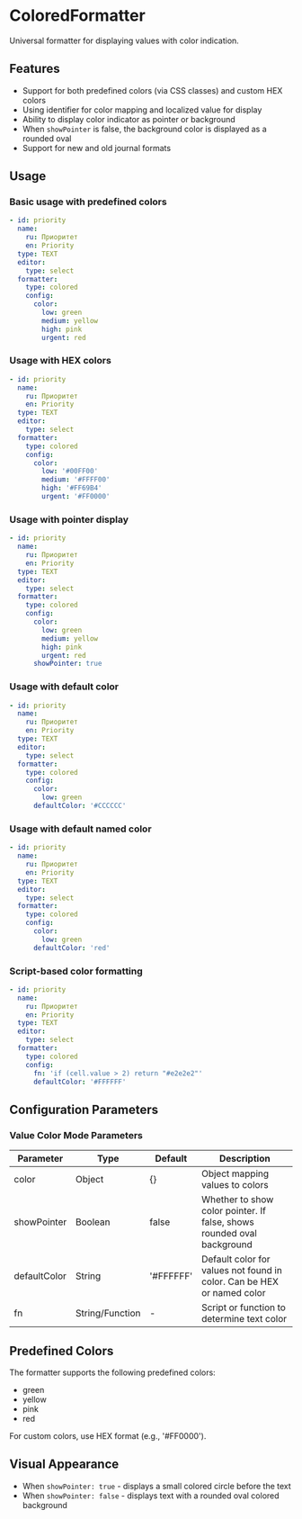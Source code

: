 # ColoredFormatter

Universal formatter for displaying values with color indication.

## Features

- Support for both predefined colors (via CSS classes) and custom HEX colors
- Using identifier for color mapping and localized value for display
- Ability to display color indicator as pointer or background
- When `showPointer` is false, the background color is displayed as a rounded oval
- Support for new and old journal formats

## Usage

### Basic usage with predefined colors

```yaml
- id: priority
  name:
    ru: Приоритет
    en: Priority
  type: TEXT
  editor:
    type: select
  formatter:
    type: colored
    config:
      color:
        low: green
        medium: yellow
        high: pink
        urgent: red
```

### Usage with HEX colors

```yaml
- id: priority
  name:
    ru: Приоритет
    en: Priority
  type: TEXT
  editor:
    type: select
  formatter:
    type: colored
    config:
      color:
        low: '#00FF00'
        medium: '#FFFF00'
        high: '#FF69B4'
        urgent: '#FF0000'
```

### Usage with pointer display

```yaml
- id: priority
  name:
    ru: Приоритет
    en: Priority
  type: TEXT
  editor:
    type: select
  formatter:
    type: colored
    config:
      color:
        low: green
        medium: yellow
        high: pink
        urgent: red
      showPointer: true
```

### Usage with default color

```yaml
- id: priority
  name:
    ru: Приоритет
    en: Priority
  type: TEXT
  editor:
    type: select
  formatter:
    type: colored
    config:
      color:
        low: green
      defaultColor: '#CCCCCC'
```

### Usage with default named color

```yaml
- id: priority
  name:
    ru: Приоритет
    en: Priority
  type: TEXT
  editor:
    type: select
  formatter:
    type: colored
    config:
      color:
        low: green
      defaultColor: 'red'
```

### Script-based color formatting

```yaml
- id: priority
  name:
    ru: Приоритет
    en: Priority
  type: TEXT
  editor:
    type: select
  formatter:
    type: colored
    config:
      fn: 'if (cell.value > 2) return "#e2e2e2"'
      defaultColor: '#FFFFFF'
```

## Configuration Parameters

### Value Color Mode Parameters

| Parameter    | Type            | Default   | Description                                                            |
| ------------ | --------------- | --------- | ---------------------------------------------------------------------- |
| color        | Object          | {}        | Object mapping values to colors                                        |
| showPointer  | Boolean         | false     | Whether to show color pointer. If false, shows rounded oval background |
| defaultColor | String          | '#FFFFFF' | Default color for values not found in color. Can be HEX or named color |
| fn           | String/Function | -         | Script or function to determine text color                             |

## Predefined Colors

The formatter supports the following predefined colors:

- green
- yellow
- pink
- red

For custom colors, use HEX format (e.g., '#FF0000').

## Visual Appearance

- When `showPointer: true` - displays a small colored circle before the text
- When `showPointer: false` - displays text with a rounded oval colored background
